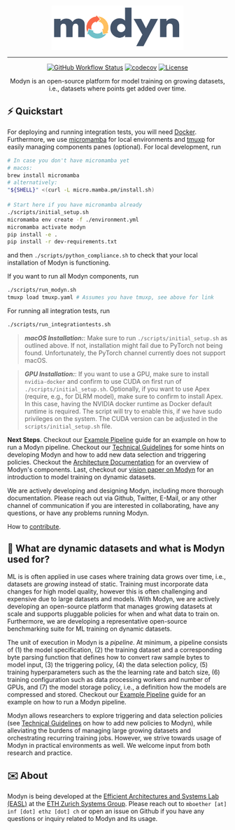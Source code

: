 <div align="center">
<img src="docs/assets/logo.png" height=100 alt="Modyn logo"/>

---

[![GitHub Workflow Status](https://github.com/eth-easl/modyn/actions/workflows/workflow.yaml/badge.svg)](https://github.com/eth-easl/modyn/actions/workflows/workflow.yaml)
[![codecov](https://codecov.io/github/eth-easl/modyn/graph/badge.svg?token=KFDCE03SQ4)](https://codecov.io/github/eth-easl/modyn)
[![License](https://img.shields.io/github/license/eth-easl/modyn)](https://img.shields.io/github/license/eth-easl/modyn)

Modyn is an open-source platform for model training on growing datasets, i.e., datasets where points get added over time.

</div>

## ⚡️ Quickstart

For deploying and running integration tests, you will need [Docker](https://docs.docker.com/get-docker/).
Furthermore, we use [micromamba](https://mamba.readthedocs.io/en/latest/installation/micromamba-installation.html) for local environments and [tmuxp](https://github.com/tmux-python/tmuxp) for easily managing components panes (optional).
For local development, run

```bash
# In case you don't have micromamba yet
# macos:
brew install micromamba
# alternatively:
"${SHELL}" <(curl -L micro.mamba.pm/install.sh)

# Start here if you have micromamba already
./scripts/initial_setup.sh
micromamba env create -f ./environment.yml
micromamba activate modyn
pip install -e .
pip install -r dev-requirements.txt
```

and then `./scripts/python_compliance.sh` to check that your local installation of Modyn is functioning.

If you want to run all Modyn components, run

```bash
./scripts/run_modyn.sh
tmuxp load tmuxp.yaml # Assumes you have tmuxp, see above for link
```

For running all integration tests, run

```bash
./scripts/run_integrationtests.sh
```

> **_macOS Installation:_**: Make sure to run `./scripts/initial_setup.sh` as outlined above. If not, installation might fail due to PyTorch not being found. Unfortunately, the PyTorch channel currently does not support macOS.

> **_GPU Installation:_**: If you want to use a GPU, make sure to install `nvidia-docker` and confirm to use CUDA on first run of `./scripts/initial_setup.sh`. Optionally, if you want to use Apex (require, e.g., for DLRM model), make sure to confirm to install Apex. In this case, having the NVIDIA docker runtime as Docker default runtime is required. The script will try to enable this, if we have sudo privileges on the system. The CUDA version can be adjusted in the `scripts/initial_setup.sh` file.

**Next Steps**.
Checkout our [Example Pipeline](docs/EXAMPLE.md) guide for an example on how to run a Modyn pipeline.
Checkout our [Technical Guidelines](docs/TECHNICAL.md) for some hints on developing Modyn and how to add new data selection and triggering policies.
Checkout the [Architecture Documentation](docs/ARCHITECTURE.md) for an overview of Modyn's components.
Last, checkout our [vision paper on Modyn](https://anakli.inf.ethz.ch/papers/MLonDynamicData_EuroMLSys23.pdf) for an introduction to model training on dynamic datasets.

We are actively developing and designing Modyn, including more thorough documentation.
Please reach out via Github, Twitter, E-Mail, or any other channel of communication if you are interested in collaborating, have any questions, or have any problems running Modyn.

How to [contribute](docs/CONTRIBUTING.md).

## 🔁 What are dynamic datasets and what is Modyn used for?

ML is is often applied in use cases where training data grows over time, i.e., datasets are _growing_ instead of static.
Training must incorporate data changes for high model quality, however this is often challenging and expensive due to large datasets and models.
With Modyn, we are actively developing an open-source platform that manages growing datasets at scale and supports pluggable policies for when and what data to train on.
Furthermore, we are developing a representative open-source benchmarking suite for ML training on dynamic datasets.

The unit of execution in Modyn is a _pipeline_.
At minimum, a pipeline consists of (1) the model specification, (2) the training dataset and a corresponding byte parsing function that defines how to convert raw sample bytes to model input, (3) the triggering policy, (4) the data selection policy, (5) training hyperparameters such as the the learning rate and batch size, (6) training configuration such as data processing workers and number of GPUs, and (7) the model storage policy, i.e., a definition how the models are compressed and stored.
Checkout our [Example Pipeline](docs/EXAMPLE.md) guide for an example on how to run a Modyn pipeline.

Modyn allows researchers to explore triggering and data selection policies (see [Technical Guidelines](docs/TECHNICAL.md) on how to add new policies to Modyn), while alleviating the burdens of managing large growing datasets and orchestrating recurring training jobs.
However, we strive towards usage of Modyn in practical environments as well.
We welcome input from both research and practice.

## ✉️ About

Modyn is being developed at the [Efficient Architectures and Systems Lab (EASL)](https://anakli.inf.ethz.ch/#Group) at the [ETH Zurich Systems Group](https://systems.ethz.ch/).
Please reach out to `mboether [at] inf [­dot] ethz [dot] ch` or open an issue on Github if you have any questions or inquiry related to Modyn and its usage.

